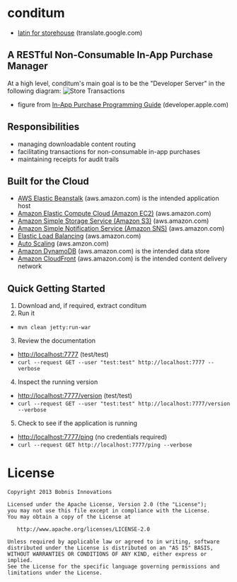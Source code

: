 # conditum
- [latin for storehouse](http://translate.google.com/#la/en/conditum "conditum is latin for storehouse") (translate.google.com)

## A RESTful Non-Consumable In-App Purchase Manager
At a high level, conditum's main goal is to be the "Developer Server" in the following diagram:
![Store Transactions](http://i.imgur.com/UVjgar5.png "Store Transactions")
* figure from [In-App Purchase Programming Guide](http://developer.apple.com/library/ios/#documentation/NetworkingInternet/Conceptual/StoreKitGuide/APIOverview/OverviewoftheStoreKitAPI.html "In-App Purchase Programming Guide") (developer.apple.com)

## Responsibilities
- managing downloadable content routing
- facilitating transactions for non-consumable in-app purchases
- maintaining receipts for audit trails

## Built for the Cloud
* [AWS Elastic Beanstalk](http://aws.amazon.com/elasticbeanstalk/ "AWS Elastic Beanstalk") (aws.amazon.com) is the intended application host
 * [Amazon Elastic Compute Cloud (Amazon EC2)](http://aws.amazon.com/ec2/ "Amazon Elastic Compute Cloud (Amazon EC2)") (aws.amazon.com)
 * [Amazon Simple Storage Service (Amazon S3)](http://aws.amazon.com/s3/ "Amazon Simple Storage Service (Amazon S3)") (aws.amazon.com)
 * [Amazon Simple Notification Service (Amazon SNS)](http://aws.amazon.com/sns/ "Amazon Simple Notification Service (Amazon SNS)") (aws.amazon.com)
 * [Elastic Load Balancing](http://aws.amazon.com/elasticloadbalancing/ "Elastic Load Balancing") (aws.amazon.com)
 * [Auto Scaling](http://aws.amazon.com/autoscaling/ "Auto Scaling") (aws.amzon.com)
* [Amazon DynamoDB](http://aws.amazon.com/dynamodb/ "Amazon DynamoDB") (aws.amazon.com) is the intended data store
* [Amazon CloudFront](http://aws.amazon.com/cloudfront/ "Amazon CloudFront") (aws.amazon.com) is the intended content delivery network

## Quick Getting Started
1. Download and, if required, extract conditum
2. Run it
 * ```mvn clean jetty:run-war```
3. Review the documentation
 * [http://localhost:7777](http://localhost:7777 "Documentation") (test/test)
 * ```curl --request GET --user "test:test" http://localhost:7777 --verbose```
4. Inspect the running version
 * [http://localhost:7777/version](http://localhost:7777/version "Version") (test/test)
 * ```curl --request GET --user "test:test" http://localhost:7777/version --verbose```
5. Check to see if the application is running
 * [http://localhost:7777/ping](http://localhost:7777/ping "Ping") (no credentials required)
 * ```curl --request GET http://localhost:7777/ping --verbose```

# License
    Copyright 2013 Bobnis Innovations
    
    Licensed under the Apache License, Version 2.0 (the "License");
    you may not use this file except in compliance with the License.
    You may obtain a copy of the License at
    
       http://www.apache.org/licenses/LICENSE-2.0
    
    Unless required by applicable law or agreed to in writing, software
    distributed under the License is distributed on an "AS IS" BASIS,
    WITHOUT WARRANTIES OR CONDITIONS OF ANY KIND, either express or implied.
    See the License for the specific language governing permissions and
    limitations under the License.
